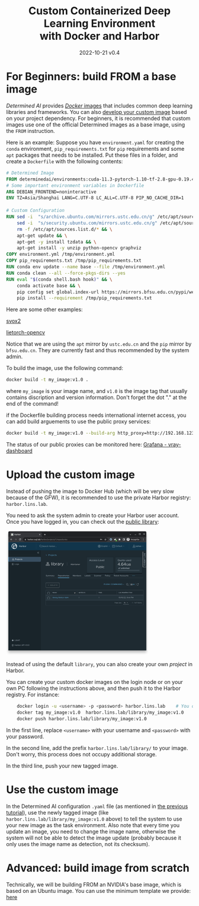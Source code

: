 <h1 align="center">Custom Containerized Deep Learning Environment<br>
with Docker and Harbor </h1>
<p align="center">
2022-10-21 v0.4
</p>

# For Beginners: build FROM a base image

*Determined AI* provides [*Docker* images](https://hub.docker.com/r/determinedai/environments/tags) that includes common deep learning libraries and frameworks. You can also [develop your custom image](https://gpu.lins.lab/docs/prepare-environment/custom-env.html) based on your project dependency. For beginners, it is recommended that custom images use one of the official Determined images as a base image, using the `FROM` instruction.

Here is an example: Suppose you have `environment.yaml` for creating the `conda` environment, `pip_requirements.txt` for `pip` requirements and some `apt` packages that needs to be installed. Put these files in a folder, and create a `Dockerfile` with the following contents:

```dockerfile
# Determined Image
FROM determinedai/environments:cuda-11.3-pytorch-1.10-tf-2.8-gpu-0.19.4
# Some important environment variables in Dockerfile
ARG DEBIAN_FRONTEND=noninteractive
ENV TZ=Asia/Shanghai LANG=C.UTF-8 LC_ALL=C.UTF-8 PIP_NO_CACHE_DIR=1

# Custom Configuration
RUN sed -i  "s/archive.ubuntu.com/mirrors.ustc.edu.cn/g" /etc/apt/sources.list && \
    sed -i  "s/security.ubuntu.com/mirrors.ustc.edu.cn/g" /etc/apt/sources.list && \
    rm -f /etc/apt/sources.list.d/* && \
    apt-get update && \
    apt-get -y install tzdata && \
    apt-get install -y unzip python-opencv graphviz
COPY environment.yml /tmp/environment.yml
COPY pip_requirements.txt /tmp/pip_requirements.txt
RUN conda env update --name base --file /tmp/environment.yml
RUN conda clean --all --force-pkgs-dirs --yes
RUN eval "$(conda shell.bash hook)" && \
    conda activate base && \
    pip config set global.index-url https://mirrors.bfsu.edu.cn/pypi/web/simple &&\
    pip install --requirement /tmp/pip_requirements.txt
```

Here are some other examples:

[svox2](../examples/svox2/)

[lietorch-opencv](../examples/lietorch-opencv/)

Notice that we are using the `apt` mirror by `ustc.edu.cn` and the `pip` mirror by `bfsu.edu.cn`. They are currently fast and thus recommended by the system admin.

To build the image, use the following command:

```bash
docker build -t my_image:v1.0 .
```

where `my_image` is your image name, and `v1.0` is the image tag that usually contains discription and version information. Don't forget the dot "." at the end of the command!

if the Dockerfile building process needs international internet access, you can add build arguements to use the public proxy services:

```bash
docker build -t my_image:v1.0 --build-arg http_proxy=http://192.168.123.62:18889 --build-arg https_proxy=http://192.168.123.62:18889 .
```

The status of our public proxies can be monitored here: [Grafana - vray-dashboard](https://grafana.lins.lab/d/CCSvIIEZz/v2ray-dashboard?orgId=1)

# Upload the custom image

Instead of pushing the image to Docker Hub (which will be very slow because of the GFW), it is recommended to use the private Harbor registry: `harbor.lins.lab`.

You need to ask the system admin to create your Harbor user account. Once you have logged in, you can check out the [public library](https://harbor.lins.lab/harbor/projects/1/repositories):

<img src="./Custom_Containerized_Environment/harbor-library.png" alt="Harbor library" style="width:40vw;"/>

Instead of using the default `library`, you can also create your own *project* in Harbor.

You can create your custom docker images on the login node or on your own PC following the instructions above, and then push it to the Harbor registry. For instance:

```bash
    docker login -u <username> -p <password> harbor.lins.lab    # You only need to login once
    docker tag my_image:v1.0  harbor.lins.lab/library/my_image:v1.0
    docker push harbor.lins.lab/library/my_image:v1.0
```

In the first line, replace `<username>` with your username and `<password>` with your password.

In the second line, add the prefix `harbor.lins.lab/library/` to your image. Don't worry, this process does not occupy additional storage.

In the third line, push your new tagged image.

# Use the custom image

In the Determined AI configuration `.yaml` file (as mentioned in [the previous tutorial](./Determined_AI_User_Guide.md#task-configuration-template)), use the newly tagged image (like `harbor.lins.lab/library/my_image:v1.0` above) to tell the system to use your new image as the task environment. Also note that every time you update an image, you need to change the image name, otherwise the system will not be able to detect the image update (probably because it only uses the image name as detection, not its checksum).

# Advanced: build image from scratch

Technically, we will be building FROM an NVIDIA's base image, which is based on an Ubuntu image. You can use the minimum template we provide: [here](./../examples/determined-minimum/)
